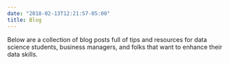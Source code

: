 ```yaml
---
date: "2018-02-13T12:21:57-05:00"
title: Blog
---
```


Below are a collection of blog posts full of tips and resources for data science students, business managers, and folks that want to enhance their data skills.